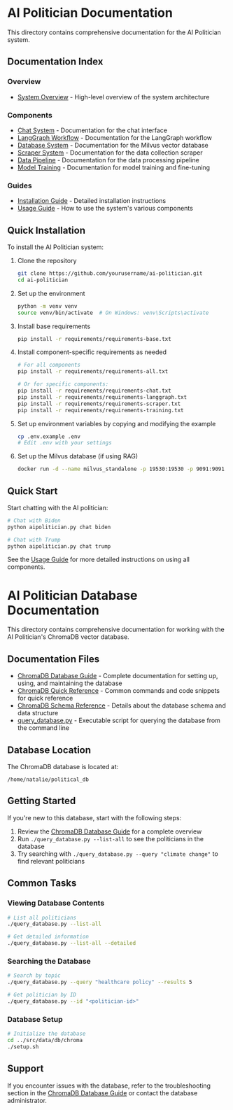 # AI Politician Documentation

This directory contains comprehensive documentation for the AI Politician system.

## Documentation Index

### Overview
- [System Overview](system_overview.md) - High-level overview of the system architecture

### Components
- [Chat System](chat_system.md) - Documentation for the chat interface
- [LangGraph Workflow](langgraph_workflow.md) - Documentation for the LangGraph workflow
- [Database System](database_system.md) - Documentation for the Milvus vector database
- [Scraper System](scraper_system.md) - Documentation for the data collection scraper
- [Data Pipeline](pipeline_system.md) - Documentation for the data processing pipeline
- [Model Training](model_training.md) - Documentation for model training and fine-tuning

### Guides
- [Installation Guide](installation.md) - Detailed installation instructions
- [Usage Guide](usage_guide.md) - How to use the system's various components

## Quick Installation

To install the AI Politician system:

1. Clone the repository
   ```bash
   git clone https://github.com/yourusername/ai-politician.git
   cd ai-politician
   ```

2. Set up the environment
   ```bash
   python -m venv venv
   source venv/bin/activate  # On Windows: venv\Scripts\activate
   ```

3. Install base requirements
   ```bash
   pip install -r requirements/requirements-base.txt
   ```

4. Install component-specific requirements as needed
   ```bash
   # For all components
   pip install -r requirements/requirements-all.txt
   
   # Or for specific components:
   pip install -r requirements/requirements-chat.txt
   pip install -r requirements/requirements-langgraph.txt
   pip install -r requirements/requirements-scraper.txt
   pip install -r requirements/requirements-training.txt
   ```

5. Set up environment variables by copying and modifying the example
   ```bash
   cp .env.example .env
   # Edit .env with your settings
   ```

6. Set up the Milvus database (if using RAG)
   ```bash
   docker run -d --name milvus_standalone -p 19530:19530 -p 9091:9091 milvusdb/milvus:latest standalone
   ```

## Quick Start

Start chatting with the AI politician:

```bash
# Chat with Biden
python aipolitician.py chat biden

# Chat with Trump
python aipolitician.py chat trump
```

See the [Usage Guide](usage_guide.md) for more detailed instructions on using all components.

# AI Politician Database Documentation

This directory contains comprehensive documentation for working with the AI Politician's ChromaDB vector database.

## Documentation Files

- [ChromaDB Database Guide](./chroma_database_guide.md) - Complete documentation for setting up, using, and maintaining the database
- [ChromaDB Quick Reference](./chroma_quick_reference.md) - Common commands and code snippets for quick reference
- [ChromaDB Schema Reference](./chroma_schema_reference.md) - Details about the database schema and data structure
- [query_database.py](./query_database.py) - Executable script for querying the database from the command line

## Database Location

The ChromaDB database is located at:
```
/home/natalie/political_db
```

## Getting Started

If you're new to this database, start with the following steps:

1. Review the [ChromaDB Database Guide](./chroma_database_guide.md) for a complete overview
2. Run `./query_database.py --list-all` to see the politicians in the database
3. Try searching with `./query_database.py --query "climate change"` to find relevant politicians

## Common Tasks

### Viewing Database Contents

```bash
# List all politicians
./query_database.py --list-all

# Get detailed information
./query_database.py --list-all --detailed
```

### Searching the Database

```bash
# Search by topic
./query_database.py --query "healthcare policy" --results 5

# Get politician by ID
./query_database.py --id "<politician-id>"
```

### Database Setup

```bash
# Initialize the database
cd ../src/data/db/chroma
./setup.sh
```

## Support

If you encounter issues with the database, refer to the troubleshooting section in the [ChromaDB Database Guide](./chroma_database_guide.md) or contact the database administrator. 